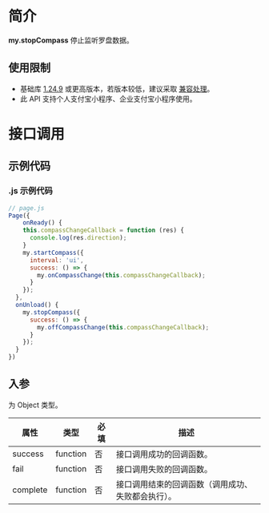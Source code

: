 
# 简介
**my.stopCompass** 停止监听罗盘数据。

## 使用限制

- 基础库 [1.24.9](https://opendocs.alipay.com/mini/framework/lib) 或更高版本，若版本较低，建议采取 [兼容处理](https://opendocs.alipay.com/mini/framework/compatibility)。
- 此 API 支持个人支付宝小程序、企业支付宝小程序使用。

# 接口调用

## 示例代码

### .js 示例代码
```javascript
// page.js
Page({
	onReady() {
  	this.compassChangeCallback = function (res) {
      console.log(res.direction);
    }
    my.startCompass({
      interval: 'ui',
      success: () => {
        my.onCompassChange(this.compassChangeCallback);
      }
    });
  },
  onUnload() {
  	my.stopCompass({
      success: () => {
        my.offCompassChange(this.compassChangeCallback);
      }
    });
  }
})
```

## 入参
为 Object 类型。

| **属性** | **类型** | **必填** | **描述** |
| --- | --- | --- | --- |
| success | function | 否 | 接口调用成功的回调函数。 |
| fail | function | 否 | 接口调用失败的回调函数。 |
| complete | function | 否 | 接口调用结束的回调函数（调用成功、失败都会执行）。 |

